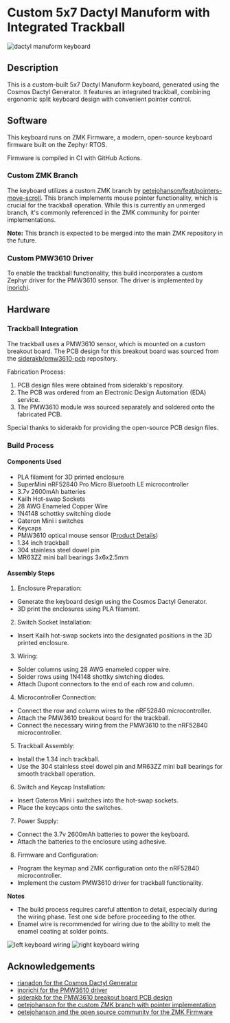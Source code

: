 # Custom 5x7 Dactyl Manuform with Integrated Trackball

![dactyl manuform keyboard](https://github.com/trentrand/zmk-config/blob/main/images/keyboard.jpeg?raw=true)

## Description

This is a custom-built 5x7 Dactyl Manuform keyboard, generated using the Cosmos Dactyl Generator. It features an integrated trackball, combining ergonomic split keyboard design with convenient pointer control.

## Software

This keyboard runs on ZMK Firmware, a modern, open-source keyboard firmware built on the Zephyr RTOS.

Firmware is compiled in CI with GitHub Actions.

### Custom ZMK Branch

The keyboard utilizes a custom ZMK branch by [petejohanson/feat/pointers-move-scroll](https://github.com/petejohanson/zmk/tree/feat/pointers-move-scroll). This branch implements mouse pointer functionality, which is crucial for the trackball operation. While this is currently an unmerged branch, it's commonly referenced in the ZMK community for pointer implementations.

**Note:** This branch is expected to be merged into the main ZMK repository in the future.

### Custom PMW3610 Driver

To enable the trackball functionality, this build incorporates a custom Zephyr driver for the PMW3610 sensor. The driver is implemented by [inorichi](https://github.com/inorichi/zmk-pmw3610-driver).

## Hardware

### Trackball Integration

The trackball uses a PMW3610 sensor, which is mounted on a custom breakout board. The PCB design for this breakout board was sourced from the [siderakb/pmw3610-pcb](https://github.com/siderakb/pmw3610-pcb) repository.

Fabrication Process:

1. PCB design files were obtained from siderakb's repository.
2. The PCB was ordered from an Electronic Design Automation (EDA) service.
3. The PMW3610 module was sourced separately and soldered onto the fabricated PCB.

Special thanks to siderakb for providing the open-source PCB design files.

### Build Process

#### Components Used

- PLA filament for 3D printed enclosure
- SuperMini nRF52840 Pro Micro Bluetooth LE microcontroller
- 3.7v 2600mAh batteries
- Kailh Hot-swap Sockets
- 28 AWG Enameled Copper Wire
- 1N4148 schottky switching diode
- Gateron Mini i switches
- Keycaps
- PMW3610 optical mouse sensor ([Product Details](https://www.pixart.com/products-detail/21/PMW3610DM-SUDU))
- 1.34 inch trackball
- 304 stainless steel dowel pin
- MR63ZZ mini ball bearings 3x6x2.5mm

#### Assembly Steps

1. Enclosure Preparation:

- Generate the keyboard design using the Cosmos Dactyl Generator.
- 3D print the enclosures using PLA filament.

2. Switch Socket Installation:

- Insert Kailh hot-swap sockets into the designated positions in the 3D printed enclosure.

3. Wiring:

- Solder columns using 28 AWG enameled copper wire.
- Solder rows using 1N4148 shottky siwtching diodes.
- Attach Dupont connectors to the end of each row and column.

4. Microcontroller Connection:

- Connect the row and column wires to the nRF52840 microcontroller.
- Attach the PMW3610 breakout board for the trackball.
- Connect the necessary wiring from the PMW3610 to the nRF52840 microcontroller.

5. Trackball Assembly:

- Install the 1.34 inch trackball.
- Use the 304 stainless steel dowel pin and MR63ZZ mini ball bearings for smooth trackball operation.

6. Switch and Keycap Installation:

- Insert Gateron Mini i switches into the hot-swap sockets.
- Place the keycaps onto the switches.

7. Power Supply:

- Connect the 3.7v 2600mAh batteries to power the keyboard.
- Attach the batteries to the enclosure using adhesive.

8. Firmware and Configuration:

- Program the keymap and ZMK configuration onto the nRF52840 microcontroller.
- Implement the custom PMW3610 driver for trackball functionality.

**Notes**

- The build process requires careful attention to detail, especially during the wiring phase. Test one side before proceeding to the other.
- Enamel wire is recommended for wiring due to the ability to melt the enamel coating at solder points.

![left keyboard wiring](https://github.com/trentrand/zmk-config/blob/main/images/wiring-left.jpeg?raw=true)
![right keyboard wiring](https://github.com/trentrand/zmk-config/blob/main/images/wiring-right.jpeg?raw=true)

## Acknowledgements

- [rianadon for the Cosmos Dactyl Generator](https://github.com/rianadon/dactyl-configurator)
- [inorichi for the PMW3610 driver](https://github.com/inorichi/zmk-pmw3610-driver)
- [siderakb for the PMW3610 breakout board PCB design](https://github.com/siderakb/pmw3610-pcb)
- [petejohanson for the custom ZMK branch with pointer implementation](https://github.com/petejohanson/zmk/tree/feat/pointers-move-scroll)
- [petejohanson and the open source community for the ZMK Firmware](https://github.com/zmkfirmware/zmk)
